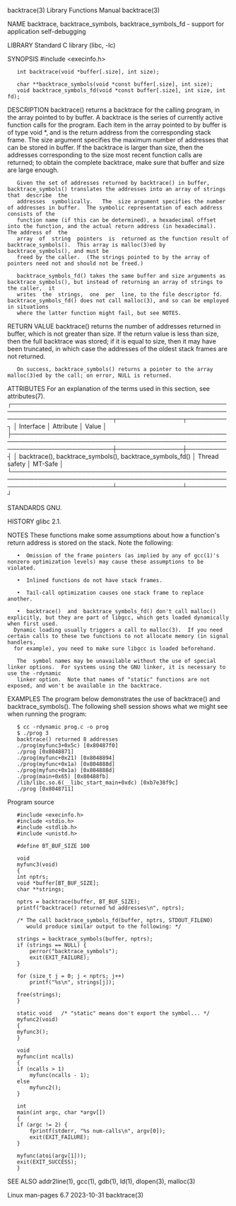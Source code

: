 backtrace(3)							   Library Functions Manual							  backtrace(3)

NAME
       backtrace, backtrace_symbols, backtrace_symbols_fd - support for application self-debugging

LIBRARY
       Standard C library (libc, -lc)

SYNOPSIS
       #include <execinfo.h>

       int backtrace(void *buffer[.size], int size);

       char **backtrace_symbols(void *const buffer[.size], int size);
       void backtrace_symbols_fd(void *const buffer[.size], int size, int fd);

DESCRIPTION
       backtrace()  returns  a	backtrace  for the calling program, in the array pointed to by buffer.	A backtrace is the series of currently active function
       calls for the program.  Each item in the array pointed to by buffer is of type void *, and is the return address from the  corresponding	 stack	frame.
       The  size  argument  specifies  the maximum number of addresses that can be stored in buffer.  If the backtrace is larger than size, then the addresses
       corresponding to the size most recent function calls are returned; to obtain the complete backtrace, make sure that buffer and size are large enough.

       Given the set of addresses returned by backtrace() in buffer, backtrace_symbols() translates the addresses into an array of strings that	 describe  the
       addresses  symbolically.	  The  size argument specifies the number of addresses in buffer.  The symbolic representation of each address consists of the
       function name (if this can be determined), a hexadecimal offset into the function, and the actual return address (in hexadecimal).  The address of  the
       array  of  string  pointers  is	returned as the function result of backtrace_symbols().	 This array is malloc(3)ed by backtrace_symbols(), and must be
       freed by the caller.  (The strings pointed to by the array of pointers need not and should not be freed.)

       backtrace_symbols_fd() takes the same buffer and size arguments as backtrace_symbols(), but instead of returning an array of strings to the caller,  it
       writes  the  strings,  one  per	line, to the file descriptor fd.  backtrace_symbols_fd() does not call malloc(3), and so can be employed in situations
       where the latter function might fail, but see NOTES.

RETURN VALUE
       backtrace() returns the number of addresses returned in buffer, which is not greater than size.	If the return value is less than size, then  the  full
       backtrace was stored; if it is equal to size, then it may have been truncated, in which case the addresses of the oldest stack frames are not returned.

       On success, backtrace_symbols() returns a pointer to the array malloc(3)ed by the call; on error, NULL is returned.

ATTRIBUTES
       For an explanation of the terms used in this section, see attributes(7).
       ┌───────────────────────────────────────────────────────────────────────────────────────────────────────────────────────────┬───────────────┬─────────┐
       │ Interface														   │ Attribute	   │ Value   │
       ├───────────────────────────────────────────────────────────────────────────────────────────────────────────────────────────┼───────────────┼─────────┤
       │ backtrace(), backtrace_symbols(), backtrace_symbols_fd()								   │ Thread safety │ MT-Safe │
       └───────────────────────────────────────────────────────────────────────────────────────────────────────────────────────────┴───────────────┴─────────┘

STANDARDS
       GNU.

HISTORY
       glibc 2.1.

NOTES
       These functions make some assumptions about how a function's return address is stored on the stack.  Note the following:

       •  Omission of the frame pointers (as implied by any of gcc(1)'s nonzero optimization levels) may cause these assumptions to be violated.

       •  Inlined functions do not have stack frames.

       •  Tail-call optimization causes one stack frame to replace another.

       •  backtrace()  and  backtrace_symbols_fd() don't call malloc() explicitly, but they are part of libgcc, which gets loaded dynamically when first used.
	  Dynamic loading usually triggers a call to malloc(3).	 If you need certain calls to these two functions to not allocate memory (in signal  handlers,
	  for example), you need to make sure libgcc is loaded beforehand.

       The  symbol names may be unavailable without the use of special linker options.	For systems using the GNU linker, it is necessary to use the -rdynamic
       linker option.  Note that names of "static" functions are not exposed, and won't be available in the backtrace.

EXAMPLES
       The program below demonstrates the use of backtrace() and backtrace_symbols().  The following shell session shows what we might see  when  running  the
       program:

	   $ cc -rdynamic prog.c -o prog
	   $ ./prog 3
	   backtrace() returned 8 addresses
	   ./prog(myfunc3+0x5c) [0x80487f0]
	   ./prog [0x8048871]
	   ./prog(myfunc+0x21) [0x8048894]
	   ./prog(myfunc+0x1a) [0x804888d]
	   ./prog(myfunc+0x1a) [0x804888d]
	   ./prog(main+0x65) [0x80488fb]
	   /lib/libc.so.6(__libc_start_main+0xdc) [0xb7e38f9c]
	   ./prog [0x8048711]

   Program source

       #include <execinfo.h>
       #include <stdio.h>
       #include <stdlib.h>
       #include <unistd.h>

       #define BT_BUF_SIZE 100

       void
       myfunc3(void)
       {
	   int nptrs;
	   void *buffer[BT_BUF_SIZE];
	   char **strings;

	   nptrs = backtrace(buffer, BT_BUF_SIZE);
	   printf("backtrace() returned %d addresses\n", nptrs);

	   /* The call backtrace_symbols_fd(buffer, nptrs, STDOUT_FILENO)
	      would produce similar output to the following: */

	   strings = backtrace_symbols(buffer, nptrs);
	   if (strings == NULL) {
	       perror("backtrace_symbols");
	       exit(EXIT_FAILURE);
	   }

	   for (size_t j = 0; j < nptrs; j++)
	       printf("%s\n", strings[j]);

	   free(strings);
       }

       static void   /* "static" means don't export the symbol... */
       myfunc2(void)
       {
	   myfunc3();
       }

       void
       myfunc(int ncalls)
       {
	   if (ncalls > 1)
	       myfunc(ncalls - 1);
	   else
	       myfunc2();
       }

       int
       main(int argc, char *argv[])
       {
	   if (argc != 2) {
	       fprintf(stderr, "%s num-calls\n", argv[0]);
	       exit(EXIT_FAILURE);
	   }

	   myfunc(atoi(argv[1]));
	   exit(EXIT_SUCCESS);
       }

SEE ALSO
       addr2line(1), gcc(1), gdb(1), ld(1), dlopen(3), malloc(3)

Linux man-pages 6.7							  2023-10-31								  backtrace(3)
